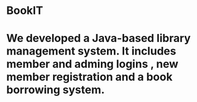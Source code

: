 # BookIT
# We developed a Java-based library management system. It includes member and adming logins , new member registration and a book borrowing system. 